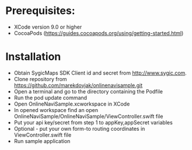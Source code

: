 # Prerequisites:
- XCode version 9.0 or higher
- CocoaPods (https://guides.cocoapods.org/using/getting-started.html)

# Installation
- Obtain SygicMaps SDK Client id and secret from http://www.sygic.com.
- Clone repository from https://github.com/marekdovjak/onlinenavisample.git
- Open a terminal and go to the directory containing the Podfile
- Run the pod update command
- Open OnlineNaviSample.xcworkspace in XCode
- In opened workspace find an open OnlineNaviSample/OnlineNaviSample/ViewController.swift file
- Put your api key/secret from step 1 to appKey,appSecret variables
- Optional - put your own form-to routing coordinates in ViewController.swift file
- Run sample application
